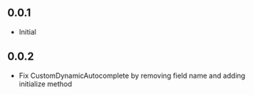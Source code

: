 ## 0.0.1

* Initial

## 0.0.2

* Fix CustomDynamicAutocomplete by removing field name and adding initialize method
